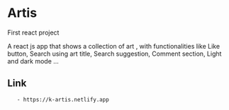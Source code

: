 # Artis
 First react project

  A react js app that shows a collection of art , with functionalities like
       Like button,
       Search using art title,
       Search suggestion,
       Comment section,
       Light and dark mode ...
       
   ## Link
       - https://k-artis.netlify.app
       
       
       
